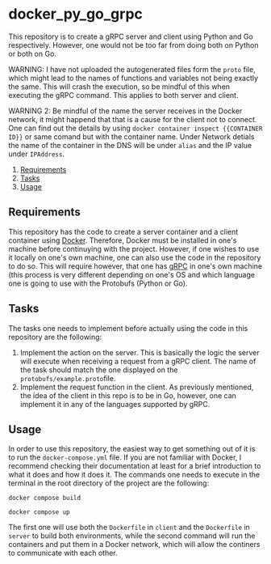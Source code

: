 # docker_py_go_grpc
This repository is to create a gRPC server and client using Python and Go respectively. However, one would not be too far from doing both on Python or both on Go. 

WARNING: I have not uploaded the autogenerated files form the `proto` file, which might lead to the names of functions and variables not being exactly the same. This will crash the execution, so be mindful of this when executing the gRPC command. This applies to both server and client.

WARNING 2: Be mindful of the name the server receives in the Docker network, it might happend that that is a cause for the client not to connect. One can find out the details by using `docker container inspect {{CONTAINER ID}}` or same comand but with the container name. Under Network detials the name of the container in the DNS will be under `alias` and the IP value under `IPAddress`.
1. [Requirements](#requirements)
2. [Tasks](#tasks)
3. [Usage](#usage)


## Requirements
This repository has the code to create a server container and a client container using [Docker](https://www.docker.com). Therefore, Docker must be installed in one's machine before continuying with the project. However, if one wishes to use it locally on one's own machine, one can also use the code in the repository to do so. This will require however, that one has [gRPC](https://grpc.io/docs/) in one's own machine (this process is very different depending on one's OS and which language one is going to use with the Protobufs (Python or Go).

## Tasks
The tasks one needs to implement before actually using the code in this repository are the following:
1. Implement the action on the server. This is basically the logic the server will execute when receiving a request from a gRPC client. The name of the task should match the one displayed on the `protobufs/example.proto`file.
2. Implement the request function in the client. As previously mentioned, the idea of the client in this repo is to be in Go, however, one can implement it in any of the languages supported by gRPC.

## Usage
In order to use this repository, the easiest way to get something out of it is to run the `docker-compose.yml` file. If you are not familiar with Docker, I recommend checking their documentation at least for a brief introduction to what it does and how it does it. The commands one needs to execute in the terminal in the root directory of the project are the following:

```
docker compose build

docker compose up

```

The first one will use both the `Dockerfile` in `client` and the `Dockerfile` in `server` to build both environments, while the second command will run the containers and put them in a Docker network, which will allow the continers to communicate with each other. 

